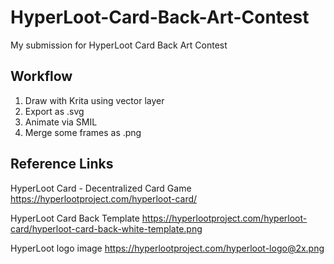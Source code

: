 # HyperLoot-Card-Back-Art-Contest

My submission for HyperLoot Card Back Art Contest

## Workflow

1. Draw with Krita using vector layer
2. Export as .svg
3. Animate via SMIL
4. Merge some frames as .png

## Reference Links

HyperLoot Card - Decentralized Card Game
<https://hyperlootproject.com/hyperloot-card/>

HyperLoot Card Back Template
<https://hyperlootproject.com/hyperloot-card/hyperloot-card-back-white-template.png>

HyperLoot logo image
<https://hyperlootproject.com/hyperloot-logo@2x.png>
